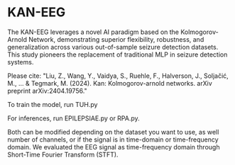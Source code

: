 # KAN-EEG

The KAN-EEG leverages a novel AI paradigm based on the Kolmogorov-Arnold Network, demonstrating superior flexibility, robustness, and generalization across various out-of-sample seizure detection datasets. This study pioneers the replacement of traditional MLP in seizure detection systems.

Please cite: "Liu, Z., Wang, Y., Vaidya, S., Ruehle, F., Halverson, J., Soljačić, M., ... & Tegmark, M. (2024). Kan: Kolmogorov-arnold networks. arXiv preprint arXiv:2404.19756."

To train the model, run TUH.py

For inferences, run EPILEPSIAE.py or RPA.py. 

Both can be modified depending on the dataset you want to use, as well number of channels, or if the signal is in time-domain or time-frequency domain. We evaluated the EEG signal as time-frequency domain through Short-Time Fourier Transform (STFT).
